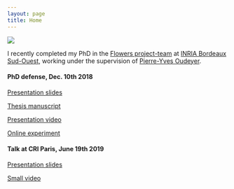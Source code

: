 ```yaml
---
layout: page
title: Home
---
```


<img class="img-home" src="{{ site.baseurl }}/resources/photo.jpg"/>

I recently completed my PhD in the [Flowers project-team][flowers] at [INRIA Bordeaux Sud-Ouest][inria], working under the supervision of [Pierre-Yves Oudeyer][py].

#### PhD defense, Dec. 10th 2018

[Presentation slides][slides]

[Thesis manuscript][manuscript]

[Presentation video][video]


[Online experiment][game]


#### Talk at CRI Paris, June 19th 2019


[Presentation slides][slidesCRI]

[Small video][smallvideo]

[flowers]:      http://flowers.inria.fr
[inria]:   		http://www.inria.fr/en/centre/bordeaux
[py]:			http://www.pyoudeyer.com
[manuscript]:		https://drive.google.com/file/d/1lWDHq_OS6UeQgSUMBmRcJp22cSWByNtW
[slides]:		https://drive.google.com/open?id=1XaLa9D-g6ZY0xXvHjZxPLMERyftLUig7
[game]:		http://naming-game.space
[video]:		https://youtu.be/RpE3DJLWGeA

[smallvideo]:		https://www.dropbox.com/s/bl4ytaykbmcnlta/ngal_struct.mp4
[slidesCRI]:		https://drive.google.com/file/d/1ArcHfqMt-6iFpJymQvyhtjU-JzCW_7sM/view?usp=sharing

